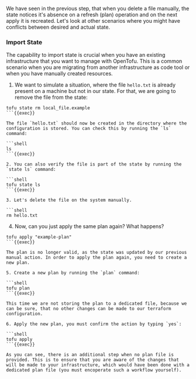 We have seen in the previous step, that when you delete a file manually, the state notices it's absence on a refresh (plan) operation and on the next apply it is recreated. Let's look at other scenarios where you might have conflicts between desired and actual state. 

### Import State

The capability to import state is crucial when you have an existing infrastructure that you want to manage with OpenTofu. This is a common scenario when you are migrating from another infrastructure as code tool or when you have manually created resources.

1. We want to simulate a situation, where the file `hello.txt` is already present on a machine but not in our state. For that, we are going to remove the file from the state:
```shell
tofu state rm local_file.example
```{{exec}}

The file `hello.txt` should now be created in the directory where the configuration is stored. You can check this by running the `ls` command:

```shell
ls
```{{exec}}

2. You can also verify the file is part of the state by running the `state ls` command:

```shell
tofu state ls
```{{exec}}

3. Let's delete the file on the system manually.

```shell
rm hello.txt
```

4. Now, can you just apply the same plan again? What happens?

```shell
tofu apply "example-plan"
```{{exec}}

The plan is no longer valid, as the state was updated by our previous manual action. In order to apply the plan again, you need to create a new plan. 

5. Create a new plan by running the `plan` command:

```shell
tofu plan
```{{exec}}

This time we are not storing the plan to a dedicated file, because we can be sure, that no other changes can be made to our terraform configuration.

6. Apply the new plan, you must confirm the action by typing `yes`:

```shell
tofu apply
```{{exec}}

As you can see, there is an additional step when no plan file is provided. This is to ensure that you are aware of the changes that will be made to your infrastructure, which would have been done with a dedicated plan file (you must encoperate such a workflow yourself).

